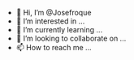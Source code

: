 - 👋 Hi, I’m @Josefroque
- 👀 I’m interested in ...
- 🌱 I’m currently learning ...
- 💞️ I’m looking to collaborate on ...
- 📫 How to reach me ...

<!---
Josefroque/Josefroque is a ✨ special ✨ repository because its `README.md` (this file) appears on your GitHub profile.
You can click the Preview link to take a look at your changes.
--->
